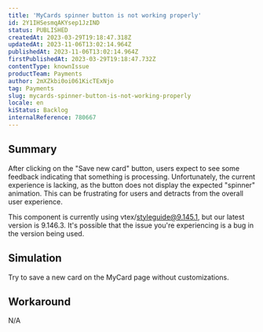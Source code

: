 ```yaml
---
title: 'MyCards spinner button is not working properly'
id: 2Y1IHSesmqAKYsep1JzIND
status: PUBLISHED
createdAt: 2023-03-29T19:18:47.318Z
updatedAt: 2023-11-06T13:02:14.964Z
publishedAt: 2023-11-06T13:02:14.964Z
firstPublishedAt: 2023-03-29T19:18:47.732Z
contentType: knownIssue
productTeam: Payments
author: 2mXZkbi0oi061KicTExNjo
tag: Payments
slug: mycards-spinner-button-is-not-working-properly
locale: en
kiStatus: Backlog
internalReference: 780667
---
```


## Summary


After clicking on the "Save new card" button, users expect to see some feedback indicating that something is processing. Unfortunately, the current experience is lacking, as the button does not display the expected "spinner" animation. This can be frustrating for users and detracts from the overall user experience.

This component is currently using vtex/styleguide@9.145.1, but our latest version is 9.146.3. It's possible that the issue you're experiencing is a bug in the version being used.


##

## Simulation


Try to save a new card on the MyCard page without customizations.


##

## Workaround


N/A





